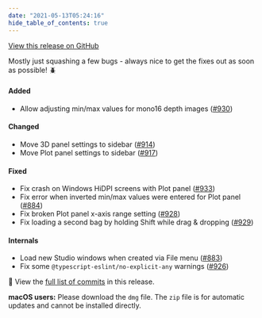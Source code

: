 ```yaml
---
date: "2021-05-13T05:24:16"
hide_table_of_contents: true
---
```

[View this release on GitHub](https://github.com/foxglove/studio/releases/tag/v0.8.1)

Mostly just squashing a few bugs - always nice to get the fixes out as soon as possible! 🪲

#### Added

- Allow adjusting min/max values for mono16 depth images ([#930](https://github.com/foxglove/studio/pull/930))

#### Changed

- Move 3D panel settings to sidebar ([#914](https://github.com/foxglove/studio/pull/914))
- Move Plot panel settings to sidebar ([#917](https://github.com/foxglove/studio/pull/917))

#### Fixed

- Fix crash on Windows HiDPI screens with Plot panel ([#933](https://github.com/foxglove/studio/pull/933))
- Fix error when inverted min/max values were entered for Plot panel ([#884](https://github.com/foxglove/studio/pull/884))
- Fix broken Plot panel x-axis range setting ([#928](https://github.com/foxglove/studio/pull/928))
- Fix loading a second bag by holding Shift while drag & dropping ([#929](https://github.com/foxglove/studio/pull/929))

#### Internals

- Load new Studio windows when created via File menu ([#883](https://github.com/foxglove/studio/pull/883))
- Fix some `@typescript-eslint/no-explicit-any` warnings ([#926](https://github.com/foxglove/studio/pull/926))

👀 View the [full list of commits](https://github.com/foxglove/studio/compare/v0.8.0...v0.8.1) in this release.

**macOS users:** Please download the `dmg` file. The `zip` file is for automatic updates and cannot be installed directly.